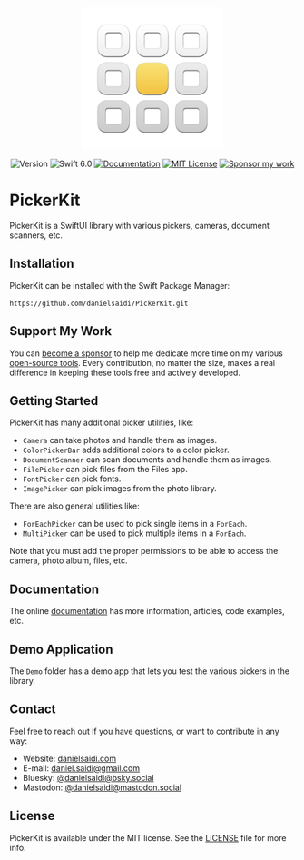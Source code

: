 <p align="center">
    <img src="Resources/Icon.png" alt="Project Icon" width="250" />
</p>

<p align="center">
    <img src="https://img.shields.io/github/v/release/danielsaidi/PickerKit?color=%2300550&sort=semver" alt="Version" />
    <img src="https://img.shields.io/badge/swift-6.0-orange.svg" alt="Swift 6.0" />
    <a href="https://danielsaidi.github.io/PickerKit"><img src="https://img.shields.io/badge/documentation-web-blue.svg" alt="Documentation" /></a>
    <a href="https://github.com/danielsaidi/PickerKit/blob/master/LICENSE"><img src="https://img.shields.io/github/license/danielsaidi/PickerKit" alt="MIT License" /></a>
    <a href="https://github.com/sponsors/danielsaidi"><img src="https://img.shields.io/badge/sponsor-GitHub-red.svg" alt="Sponsor my work" /></a>
</p>


# PickerKit

PickerKit is a SwiftUI library with various pickers, cameras, document scanners, etc.



## Installation

PickerKit can be installed with the Swift Package Manager:

```
https://github.com/danielsaidi/PickerKit.git
```



## Support My Work

You can [become a sponsor][Sponsors] to help me dedicate more time on my various [open-source tools][OpenSource]. Every contribution, no matter the size, makes a real difference in keeping these tools free and actively developed.



## Getting Started

PickerKit has many additional picker utilities, like:

* ``Camera`` can take photos and handle them as images.
* ``ColorPickerBar`` adds additional colors to a color picker.
* ``DocumentScanner`` can scan documents and handle them as images.
* ``FilePicker`` can pick files from the Files app.
* ``FontPicker`` can pick fonts.
* ``ImagePicker`` can pick images from the photo library.

There are also general utilities like:

* ``ForEachPicker`` can be used to pick single items in a `ForEach`.
* ``MultiPicker`` can be used to pick multiple items in a `ForEach`.

Note that you must add the proper permissions to be able to access the camera, photo album, files, etc.



## Documentation

The online [documentation][Documentation] has more information, articles, code examples, etc.



## Demo Application

The `Demo` folder has a demo app that lets you test the various pickers in the library.



## Contact

Feel free to reach out if you have questions, or want to contribute in any way:

* Website: [danielsaidi.com][Website]
* E-mail: [daniel.saidi@gmail.com][Email]
* Bluesky: [@danielsaidi@bsky.social][Bluesky]
* Mastodon: [@danielsaidi@mastodon.social][Mastodon]



## License

PickerKit is available under the MIT license. See the [LICENSE][License] file for more info.



[Email]: mailto:daniel.saidi@gmail.com
[Website]: https://danielsaidi.com
[GitHub]: https://github.com/danielsaidi
[OpenSource]: https://danielsaidi.com/opensource
[Sponsors]: https://github.com/sponsors/danielsaidi

[Bluesky]: https://bsky.app/profile/danielsaidi.bsky.social
[Mastodon]: https://mastodon.social/@danielsaidi
[Twitter]: https://twitter.com/danielsaidi

[Documentation]: https://danielsaidi.github.io/PickerKit
[Getting-Started]: https://danielsaidi.github.io/PickerKit/documentation/Pickerkit/getting-started
[License]: https://github.com/danielsaidi/PickerKit/blob/master/LICENSE
